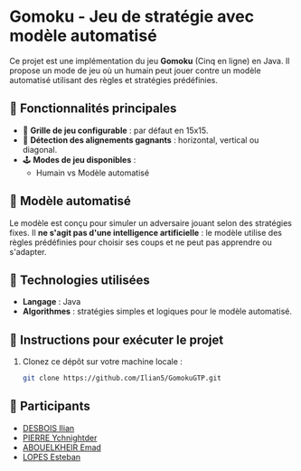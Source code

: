 # Gomoku - Jeu de stratégie avec modèle automatisé

Ce projet est une implémentation du jeu **Gomoku** (Cinq en ligne) en Java. Il propose un mode de jeu où un humain peut jouer contre un modèle automatisé utilisant des règles et stratégies prédéfinies.

## 🧩 Fonctionnalités principales
- 📏 **Grille de jeu configurable** : par défaut en 15x15.
- 🎯 **Détection des alignements gagnants** : horizontal, vertical ou diagonal.
- 🕹️ **Modes de jeu disponibles** :
  - Humain vs Modèle automatisé

## 🤖 Modèle automatisé
Le modèle est conçu pour simuler un adversaire jouant selon des stratégies fixes. Il **ne s'agit pas d'une intelligence artificielle** : le modèle utilise des règles prédéfinies pour choisir ses coups et ne peut pas apprendre ou s'adapter.

## 🚀 Technologies utilisées
- **Langage** : Java
- **Algorithmes** : stratégies simples et logiques pour le modèle automatisé.

## 📜 Instructions pour exécuter le projet
1. Clonez ce dépôt sur votre machine locale :
   ```bash
   git clone https://github.com/Ilian5/GomokuGTP.git

## 👥 Participants
- [DESBOIS Ilian](https://github.com/Ilian5)
- [PIERRE Ychnightder](https://github.com/Ychnightder)
- [ABOUELKHEIR Emad](https://github.com/Emadabouelkheir)
- [LOPES Esteban](https://github.com/lopesteban1)

